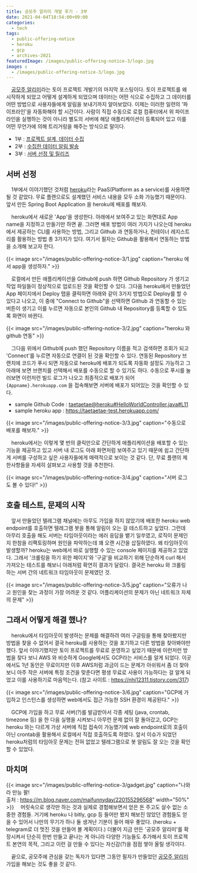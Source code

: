 ```yaml
---
title: 공모주 알리미 개발 후기 - 3부
date: 2021-04-04T18:54:00+09:00
categories:
  - tech
tags: 
  - public-offering-notice
  - heroku
  - gcp
  - archives-2021
featuredImage: /images/public-offering-notice-3/logo.jpg
images :
  - /images/public-offering-notice-3/logo.jpg
---
```


　﻿[공모주 알리미](https://t.me/PublicOfferingNotice)라는 토이 프로젝트 개발기의 마지막 포스팅이다. 토이 프로젝트를 왜 시작하게 되었고 어떻게 설계하게 되었으며 데이터는 어떤 식으로 수집하고 그 데이터를 어떤 방법으로 사용자들에게 알림을 보내기까지 알아보았다. 이제는 이러한 일련의 '파이프라인'을 자동화해야 할 시간이다. 사람이 직접 수동으로 로컬 컴퓨터에서 위 파이프라인을 실행하는 것이 아니라 별도의 서버에 해당 애플리케이션이 등록되어 있고 이를 어떤 무언가에 의해 트리거링을 해주는 방식으로 말이다.﻿

- 1부 : [프로젝트 설계, 데이터 수집](/posts/public-offering-notice-1)
- 2부 : [수집한 데이터 알림 발송](/posts/public-offering-notice-2)
- 3부 : [서버 선정 및 릴리즈](/posts/public-offering-notice-3)

## 서버 선정
　﻿1부에서 이야기했던 것처럼 [heroku](https://www.heroku.com)라는 PaaS(Platform as a service)를 사용하면 될 것 같았다. 무료 플랜으로도 설계했던 서비스 내용을 모두 소화 가능했기 때문이다. 앞서 만든 Spring Boot Application 을 heroku에 배포를 해보자.

　heroku에서 새로운 'App'을 생성한다. 아래에서 보여주고 있는 화면대로 App name을 지정하고 만들기만 하면 끝. 그러면 배포 방법이 여러 가지가 나오는데 heroku에서 제공하는 CLI를 사용하는 방법, 그리고 Github 과 연동하거나, 컨테이너 레지스트리를 활용하는 방법 총 3가지가 있다. 여기서 필자는 Github을 활용해서 연동하는 방법을 소개해 보고자 한다.

{{< image src="/images/public-offering-notice-3/1.jpg" caption="heroku 에서 app을 생성하자." >}}

　﻿로컬에서 만든 애플리케이션을 Github에 push 하면 Github Repository 가 생기고 작업 파일들이 정상적으로 업로드된 것을 확인할 수 있다. 그다음 heroku에서 만들었던 App 페이지에서 Deploy 탭을 클릭하면 아래와 같이 3가지 방법으로 Deploy를 할 수 있다고 나오고, 이 중에 "Connect to Github"을 선택하면 Github 과 연동할 수 있는 버튼이 생기고 이를 누르면 자동으로 본인의 Github 내 Repository를 등록할 수 있도록 화면이 바뀐다.

{{< image src="/images/public-offering-notice-3/2.jpg" caption="heroku 와 github 연동" >}}

　﻿그다음 위에서 Github에 push 했던 Repository 이름을 적고 검색하면 조회가 되고 'Connect'를 누르면 자동으로 연결이 된 것을 확인할 수 있다. 연동된 Repository 브랜치에 코드가 푸시 되면 자동으로 heroku에 배포가 되도록 자동화 설정도 가능하고 그 아래에 보면 브랜치를 선택해서 배포를 수동으로 할 수 있기도 하다. 수동으로 푸시를 눌러보면 이런저런 빌드 로그가 나오고 최종적으로 배포가 되어 `{Appname}.herokuapp.com` 을 접속해보면 서버에 배포가 되어있는 것을 확인할 수 있다.
- sample Github Code : [taetaetae@heroku#HelloWorldController.java#L11](https://github.com/taetaetae/heroku/blob/master/src/main/java/com/taetaetae/helloworld/heroku/HelloWorldController.java#L11)
- sample heroku app : https://taetaetae-test.herokuapp.com/

{{< image src="/images/public-offering-notice-3/3.jpg" caption="수동으로 배포를 해보자." >}}

　﻿heroku에서는 이렇게 몇 번의 클릭만으로 간단하게 애플리케이션을 배포할 수 있는 기능을 제공하고 있고 서버 내 로그도 아래 화면처럼 보여주고 있기 때문에 쉽고 간단하게 서버를 구성하고 싶은 사용자들에게 매력적으로 보이는 것 같다. 단, 무료 플랜의 제한사항들을 자세히 살펴보고 사용할 것을 추천한다.

{{< image src="/images/public-offering-notice-3/4.jpg" caption="서버 로그도 볼 수 있다!" >}}

## 호출 테스트, 문제의 시작

　﻿앞서 만들었던 텔레그램 채널에는 아무도 가입을 하지 않았기에 배포한 heroku web endpoint를 호출하면 텔레그램 봇을 통해 알림이 오는 걸 테스트하고 싶었다. 그런데 아무리 호출을 해도 서버는 타임아웃이라는 에러 응답을 뱉기 일쑤였고, 로직이 문제인지 한참을 리팩토링하며 원인을 파악하는데 꽤 오랜 시간을 삽질하였다. 왜 타임아웃이 발생할까? heroku는 web에서 바로 실행할 수 있는 console 페이지를 제공하고 있었다. 그래서 '크롤링을 하기 위한 페이지'와 '구글'을 비교하기 위해 단순하게 curl 해서 가져오는 테스트를 해보니 아래처럼 확연히 결과가 달랐다. 결국은 heroku 와 크롤링 하는 서버 간의 네트워크 타임아웃이 문제였던 것.

{{< image src="/images/public-offering-notice-3/5.jpg" caption="오류가 나고 원인을 찾는 과정이 가장 어려운 것 같다. 어플리케이션의 문제가 아닌 네트워크 자체의 문제" >}}

## 그래서 어떻게 해결 했나?
　﻿heroku에서 타임아웃이 발생하는 문제를 해결하려 여러 구글링을 통해 찾아봤지만 방법을 찾을 수 없어서 결국 heroku를 사용하는 것을 포기하고 다른 방법을 찾아봐야만 했다. 앞서 이야기했지만 토이 프로젝트를 무료로 운영하고 싶었기 때문에 이런저런 방법을 찾다 보니 AWS 와 비슷하게 Google에서도 GCP라는 서비스를 알게 되었다. 이곳에서도 1년 동안은 무료이지만 이후 AWS처럼 과금이 드는 문제가 아쉬워서 좀 더 찾아보니 아주 작은 서버에 특정 조건을 맞춘다면 평생 무료로 사용이 가능하다는 걸 알게 되었고 이를 사용하기로 마음먹는다. (참고 사이트 : https://nhj12311.tistory.com/317)﻿

{{< image src="/images/public-offering-notice-3/6.jpg" caption="GCP에 가입하고 인스턴스를 생성하면 web에서도 접근 가능한 SSH 환경이 제공된다." >}}

　﻿GCP에 가입을 하고 무료 서버(?)를 발급받아서 각종 세팅 (java, crontab, timezone 등) 을 한 다음 실행을 시켜보니 아무런 문제 없이 잘 돌아갔고, GCP는 heroku 와는 다르게 가상 서버에 직접 접속이 가능했기에 web endpoint로의 호출이 아닌 crontab을 활용해서 로컬에서 직접 호출하도록 하였다. 앞서 이슈가 되었던 heroku처럼의 타임아웃 문제는 전혀 없었고 텔레그램으로 봇 알림도 잘 오는 것을 확인할 수 있었다.

## 마치며
{{< image src="/images/public-offering-notice-3/gadget.jpg" caption="나와라 만능 팔!<br>출처 : https://m.blog.naver.com/maifunnyday/220155296568" width="50%" >}}
　﻿머릿속으로 생각만 하는 것과 실제로 경험해보면서 얻은 돈 주고도 살수 없는 소중한 경험들. 거기에 heroku 나 bitly, gcp 등 들어만 봤지 해보진 않았던 경험들도 얻을 수 있어서 나만의 무기가 하나 둘 생겨난 기분이 들어 매우 좋았다. (heroku + telegram로 더 멋진 것을 만들어 볼 계획이다.) 더불어 지금 만든 '공모주 알리미'를 확장시켜서 단순히 한번 만들고 끝나는 게 아니라 다양한 기능들도 추가해서 토이 프로젝트 본연의 목적, 그리고 이런 걸 만들 수 있다는 자신감(?)을 점점 쌓아 올릴 생각이다.

　﻿끝으로, 공모주에 관심을 갖는 독자가 있다면 그동안 필자가 만들었던 [공모주 알리미](https://t.me/PublicOfferingNotice) 가입을 해보는 것도 좋을 것 같다.﻿